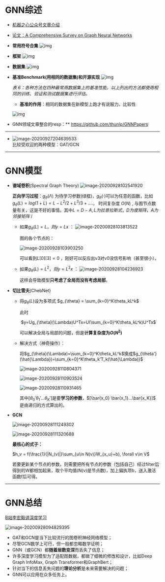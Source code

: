 #  GNN综述

- [机器之心公众号文章介绍](https://mp.weixin.qq.com/s?__biz=MzA3MzI4MjgzMw==&mid=2650755237&idx=1&sn=2dd0468552e69057681eec58fd265cbb&chksm=871a94dbb06d1dcd90451b17cc94a38811619fd49c07f1d1cf1909436746bae9b79717c345b2&mpshare=1&scene=1&srcid=0927KXOGWXh1rtKAvxB6F8Dm&sharer_sharetime=1601193294657&sharer_shareid=8657153b269bef7b4c6080deddd43a1f&key=694ad12351d974dc52249d2a6a4636168a498f04baec4a66c253a722c5b1286ad5768860e838d3c910039ac4462275dc954b8af0ab4c6a34097878ee0409c7787602bec28917713484d33249202f82c0950d3f109675dbc138d22e7fc01a230ff65b5a1a616cfd58b06922e912237022037a106c835cbb1f0f793b3ab8a71a8d&ascene=1&uin=MTgxMDcyNjc4Mg%3D%3D&devicetype=Windows+10+x64&version=62090538&lang=zh_CN&exportkey=A3XOtAlQIj%2FgoHf1N4eoYPw%3D&pass_ticket=PXlIJPr8dFl2DZ5EYLNOz5vZJCQbL7sm0UQSUTnnRcI2ZPKutFTZp%2BJ5OCdJeAIx&wx_header=0)

- [论文：A Comprehensive Survey on Graph Neural Networks](https://arxiv.org/pdf/1901.00596v1.pdf)

- **常用符号合集**
  ![img](https://mmbiz.qpic.cn/mmbiz_png/KmXPKA19gWibiaV87Z36x7bhhtHI8tib9FC6TQK0rM9XjHgsibia4Rrw8AlDRmxlibPJzqfYjQPwAUicPZbh6JY3TvcxA/640?wx_fmt=png&tp=webp&wxfrom=5&wx_lazy=1&wx_co=1)

- **框架**
  ![img](https://mmbiz.qpic.cn/mmbiz_png/KmXPKA19gWibiaV87Z36x7bhhtHI8tib9FCibyxxPcRQSxK10Shu8pwaUiboMydGM2AWN747AcudTcT3BnSCo9ewZ4Q/640?wx_fmt=png&tp=webp&wxfrom=5&wx_lazy=1&wx_co=1)

- **数据集**
  ![img](https://mmbiz.qpic.cn/mmbiz_png/KmXPKA19gWibiaV87Z36x7bhhtHI8tib9FCarlmI1PWv4Lqz4Dy4yCFpiaiaibj9PibFQdcrYfEib7qOicibSyPUWA5VdfGQ/640?wx_fmt=png&tp=webp&wxfrom=5&wx_lazy=1&wx_co=1)

- **基准Benchmark(用相同的数据集)和开源实现**
  ![img](https://mmbiz.qpic.cn/mmbiz_png/KmXPKA19gWibiaV87Z36x7bhhtHI8tib9FCHwDBAA5LHFY08iapltNNrDFKlEwpM8aZwjfd4OnibHb8AsyMol4lQylQ/640?wx_fmt=png&tp=webp&wxfrom=5&wx_lazy=1&wx_co=1)

  *表 6：各种方法在四种最常用数据集上的基准性能。以上列出的方法都使用相同的训练、验证和测试数据集进行评估。*

  - **基准的作用**：相同的数据集在新模型上跑才有说服力、比较性

  ![img](https://mmbiz.qpic.cn/mmbiz_png/KmXPKA19gWibiaV87Z36x7bhhtHI8tib9FCCEGiayvOnib6W2D1jJopCdOibXGTluKibgMCdwy7ZfBJRa1xEmRLWVrF7w/640?wx_fmt=png&tp=webp&wxfrom=5&wx_lazy=1&wx_co=1)

- GNN领域文章整合的resp：**
  https://github.com/thunlp/GNNPapers

-----------

- ![image-20200927204639533](D:\docs\myDocs\第一学期\paper\img\0202.png)	
  比较受欢迎的两种模型：GAT/GCN

----------

# GNN模型

* **谱域卷积**(Spectral Graph Theory)
  ![image-20200928102541920](D:\docs\myDocs\第一学期\paper\img\0204.png)

  **正向学习过程**：$g_{\theta}(\Lambda)$ 为待学习参数(绿框)，$g_{\theta}(·)$可以为任意的函数，比如$g_{\theta}(L)=log(1+L)=L - L^2/2 + L^3/3+....$， 时间复杂度 $O(N)$ , 与图节点数量有关，这是不好的事情。其中$L = D - A, L为拉普拉斯式，D为度矩阵，A为邻接矩阵$ /

  - 如果$g_{\theta}(L) = L，则 y = Lx$ ：
    ![image-20200928103813522](D:\docs\myDocs\第一学期\paper\img\0205.png)

    图的各个节点的：

    ![image-20200928103903250](D:\docs\myDocs\第一学期\paper\img\0206.png)

    可以看到$L[0][3]=0$ ，刚好可以反应出v3对v0没信号影响（甚至很小）。

  - 如果$g_{\theta}(L) = L^2，则 y = L^2x$ ：
    ![image-20200928104236923](D:\docs\myDocs\第一学期\paper\img\0207.png)

    这样会导致模型**只考虑了全局而没有考虑局部**。

* **切比雪夫**(ChebNet)

  * 将$g_{\theta}(L)$设为多项式
    	$g_{\theta} = \sum_{k=0}^K\theta_kL^k$

    此时

    ​	$y=Ug_{\theta}(\Lambda)U^Tx=U(\sum_{k=0}^K\theta_kL^k)U^Tx$

    可以解决全局与局部的问题，但是**计算复杂度为$O(N^2)$**

  - 解决方式（神奇操作）：

    将$g_{\theta}(\Lambda)=\sum_{k=0}^K\theta_kL^k$换成$g_{\theta'}(\hat{\Lambda})=\sum_{k=0}^K\theta_k’T_k(\hat{\Lambda)}$

    ![image-20200928110804371](D:\docs\myDocs\第一学期\paper\img\0208.png)

    ![image-20200928110903524](D:\docs\myDocs\第一学期\paper\img\0209.png)

    ![image-20200928110931465](D:\docs\myDocs\第一学期\paper\img\0210.png)

    其中$[\theta_0'\theta_1'...\theta_K']$是要**学习的参数**，$[\bar{x_0} \bar{x_1}...\bar{x_K}]$ 是由递归的方式算出的。

* **GCN**

  ![image-20200928111249302](D:\docs\myDocs\第一学期\paper\img\0211.PNG)

  ![image-20200928111320688](D:\docs\myDocs\第一学期\paper\img\0212.png)

  **最核心的式子：**

  $h_v = f(\frac{1}{|N_(v)|}\sum_{u\in N(v)}W_{x_u}+b), \forall v\in V$

  若要更新某个节点的参数，则需要把所有节点的参数（包括自己）经过filter后得到的W都相加起来，取个平均值(N(v)是节点数)，加上偏执项b，送入激活函数f后可得。

-------------

# GNN总结
[B站李宏毅讲深度学习](https://www.bilibili.com/video/BV1JE411g7XF?p=19)

![image-20200928094829395](D:\docs\myDocs\第一学期\paper\img\0203.png)

- GAT和GCN是当下比较流行的图卷积神经网络模型；
- 尽管GCN数学上可行，但一般都忽略数学证明；
- GNN（或GCN）都**随着层数变深**而丢失了信息；
- 许多深度学习模型为了适配图数据，都做了细微的修改和设计，比如Deep Graph InfoMax, Graph Transformer和GraphBert；
- 针对当下的信息丢失问题的**理论分析**是未来需要解决的问题；
- GNN可以应用在众多任务上。